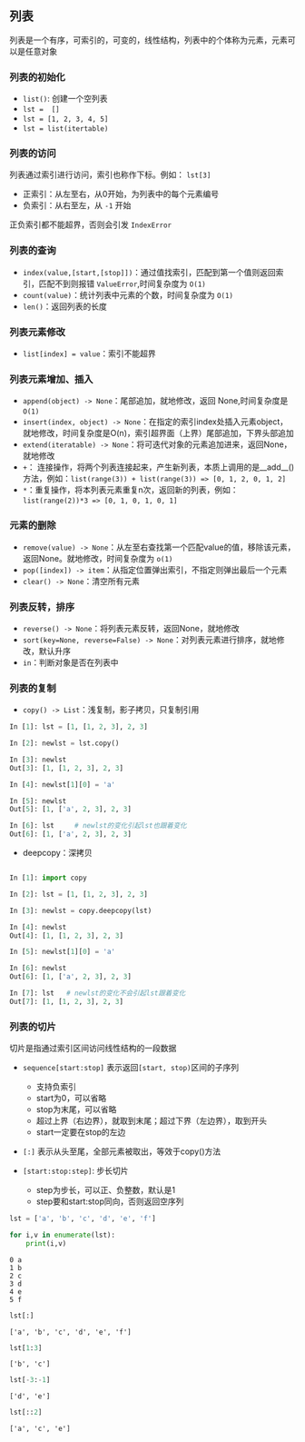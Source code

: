 
## 列表

列表是一个有序，可索引的，可变的，线性结构，列表中的个体称为元素，元素可以是任意对象

### 列表的初始化

- `list()`: 创建一个空列表
- `lst =  []`
- `lst = [1, 2, 3, 4, 5]`
- `lst = list(itertable)`

### 列表的访问

列表通过索引进行访问，索引也称作下标。例如： `lst[3]`

- 正索引：从左至右，从0开始，为列表中的每个元素编号
- 负索引：从右至左，从 `-1` 开始

正负索引都不能超界，否则会引发 `IndexError`

### 列表的查询

- `index(value,[start,[stop]])`：通过值找索引，匹配到第一个值则返回索引，匹配不到则报错 `ValueError`,时间复杂度为 `O(1)`
- `count(value)`：统计列表中元素的个数，时间复杂度为 `O(1)`
- `len()`：返回列表的长度

### 列表元素修改

- `list[index] = value`：索引不能超界

### 列表元素增加、插入

- `append(object) -> None`：尾部追加，就地修改，返回 None,时间复杂度是`O(1)`
- `insert(index, object) -> None`：在指定的索引index处插入元素object，就地修改，时间复杂度是O(n)，索引超界面（上界）尾部追加，下界头部追加
- `extend(iteratable) -> None`：将可迭代对象的元素追加进来，返回None，就地修改
- `+`： 连接操作，将两个列表连接起来，产生新列表，本质上调用的是__add__()方法，例如：`list(range(3)) + list(range(3)) => [0, 1, 2, 0, 1, 2]`
- `*`：重复操作，将本列表元素重复n次，返回新的列表，例如：`list(range(2))*3 => [0, 1, 0, 1, 0, 1]`

### 元素的删除

- `remove(value) -> None`：从左至右查找第一个匹配value的值，移除该元素，返回None。就地修改，时间复杂度为 `o(1)`
- `pop([index]) -> item`：从指定位置弹出索引，不指定则弹出最后一个元素
- `clear() -> None`：清空所有元素

### 列表反转，排序

- `reverse() -> None`：将列表元素反转，返回None，就地修改
- `sort(key=None, reverse=False) -> None`：对列表元素进行排序，就地修改，默认升序
- `in`：判断对象是否在列表中

### 列表的复制

- `copy() -> List`：浅复制，影子拷贝，只复制引用

```python
In [1]: lst = [1, [1, 2, 3], 2, 3]

In [2]: newlst = lst.copy()

In [3]: newlst
Out[3]: [1, [1, 2, 3], 2, 3]

In [4]: newlst[1][0] = 'a'

In [5]: newlst
Out[5]: [1, ['a', 2, 3], 2, 3]

In [6]: lst     # newlst的变化引起lst也跟着变化
Out[6]: [1, ['a', 2, 3], 2, 3]
```

- deepcopy：深拷贝

```python

In [1]: import copy

In [2]: lst = [1, [1, 2, 3], 2, 3]

In [3]: newlst = copy.deepcopy(lst)

In [4]: newlst
Out[4]: [1, [1, 2, 3], 2, 3]

In [5]: newlst[1][0] = 'a'

In [6]: newlst
Out[6]: [1, ['a', 2, 3], 2, 3]

In [7]: lst   # newlst的变化不会引起lst跟着变化
Out[7]: [1, [1, 2, 3], 2, 3]
```

### 列表的切片

切片是指通过索引区间访问线性结构的一段数据

- `sequence[start:stop]` 表示返回`[start, stop)`区间的子序列
    - 支持负索引
    - start为0，可以省略
    - stop为末尾，可以省略
    - 超过上界（右边界），就取到末尾；超过下界（左边界），取到开头
    - start一定要在stop的左边

- `[:]` 表示从头至尾，全部元素被取出，等效于copy()方法
- `[start:stop:step]`: 步长切片
    - step为步长，可以正、负整数，默认是1
    - step要和start:stop同向，否则返回空序列


```python
lst = ['a', 'b', 'c', 'd', 'e', 'f']
```


```python
for i,v in enumerate(lst):
    print(i,v)
```

    0 a
    1 b
    2 c
    3 d
    4 e
    5 f
    


```python
lst[:]
```




    ['a', 'b', 'c', 'd', 'e', 'f']




```python
lst[1:3]
```




    ['b', 'c']




```python
lst[-3:-1]
```




    ['d', 'e']




```python
lst[::2]
```




    ['a', 'c', 'e']




